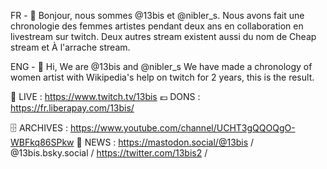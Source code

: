 FR - 👋 Bonjour, nous sommes @13bis et @nibler_s. Nous avons fait une chronologie des femmes artistes pendant deux ans en collaboration en livestream sur twitch. Deux autres stream existent aussi du nom de Cheap stream et À l'arrache stream.

ENG - 👋 Hi, We are @13bis and @nibler_s We have made a chronology of women artist with Wikipedia's help on twitch for 2 years, this is the result.

🔴 LIVE : https://www.twitch.tv/13bis 
💶 DONS : https://fr.liberapay.com/13bis/

🗄️ ARCHIVES : https://www.youtube.com/channel/UCHT3gQQOQgO-WBFkq86SPkw
📝 NEWS : https://mastodon.social/@13bis / @13bis.bsky.social /  https://twitter.com/13bis2 / 
